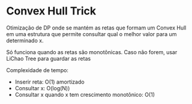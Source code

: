# Convex Hull Trick

Otimização de DP onde se mantém as retas que formam um Convex Hull em uma estrutura que permite consultar qual o melhor valor para um determinado x.

Só funciona quando as retas são monotônicas. Caso não forem, usar LiChao Tree para guardar as retas

Complexidade de tempo:

- Inserir reta: O(1) amortizado
- Consultar x: O(log(N))
- Consultar x quando x tem crescimento monotônico: O(1)
